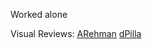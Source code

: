 Worked alone

Visual Reviews:
  [ARehman](https://github.com/ZachGermain/DSPS_ARehman/blob/master/Visreview_%3CzGermain%3E.md)
  [dPilla](https://github.com/ZachGermain/DSPS_dPilla/blob/master/Visreview_%3CzGermain%3E.md)
